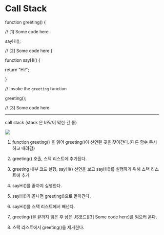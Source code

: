 # Call Stack

function greeting() {

   // [1] Some code here

   sayHi();

   // [2] Some code here
}

function sayHi() {

   return "Hi!";

}

// Invoke the `greeting` function

greeting();

// [3] Some code here

------------------------------

call stack (stack 은 바닥이 막힌 긴 통)

<img src="https://encrypted-tbn0.gstatic.com/images?q=tbn:ANd9GcSSml2s0BarfUbJtY9XRQDCFdVU_ULPWdgrkV1bmCGmsdiU4MP-FsDZ9EYvPHxtqQsJLsE&usqp=CAU">

1. function greeting() 을 읽어 greeting()이 선언된 곳을 찾아간다.(다른 함수 무시하고 내려감)

2. greeting() 호출, 스택 리스트에 추가된다.

3. greeting 내부 코드 실행, sayHi() 선언을 보고 sayHi()를 실행하기 위해 스택 리스트에 추가

4. sayHi()를 끝까지 실행한다.

5. sayHi()가 끝나면 greeting()으로 돌아간다.

6. sayHi()를 스택 리스트에서 빼낸다.

7. greeting()을 끝까지 읽은 후 남은 JS코드([3] Some code here)를 읽으러 온다.

8. 스택 리스트에서 greeting()을 제거한다.